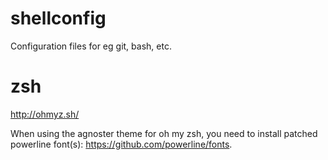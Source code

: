 shellconfig
===========

Configuration files for eg git, bash, etc.

zsh
===
http://ohmyz.sh/

When using the agnoster theme for oh my zsh, you need to install patched powerline font(s): https://github.com/powerline/fonts.

